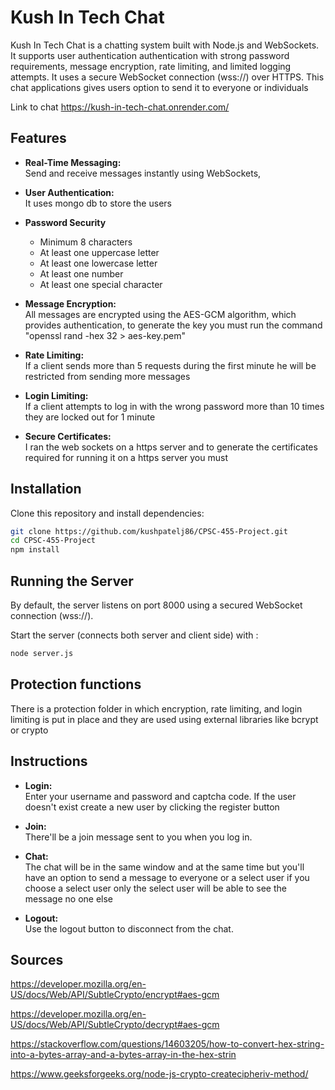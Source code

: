 # Kush In Tech Chat

Kush In Tech Chat is a chatting system built with Node.js and WebSockets. It supports user authentication authentication with strong password requirements, message encryption, rate limiting, and limited logging attempts. It uses a secure WebSocket connection (wss://) over HTTPS. This chat applications gives users option to send it to everyone or individuals 

Link to chat https://kush-in-tech-chat.onrender.com/

## Features

- **Real-Time Messaging:**  
  Send and receive messages instantly using WebSockets,
  
- **User Authentication:**  
  It uses mongo db to store the users 

- **Password Security**
  * Minimum 8 characters
  * At least one uppercase letter
  * At least one lowercase letter
  * At least one number
  * At least one special character


- **Message Encryption:**  
  All messages are encrypted using the AES-GCM algorithm, which provides authentication, to generate the key you must run the command "openssl rand -hex 32 > aes-key.pem"

- **Rate Limiting:**  
  If a client sends more than 5 requests during the first minute he will be restricted from sending more messages 
- **Login Limiting:**  
  If a client attempts to log in with the wrong password more than 10 times they are locked out for 1 minute

- **Secure Certificates:**  
  I ran the web sockets on a https server and to generate the certificates required for running it on a https server you must 




## Installation

Clone this repository and install dependencies:

```bash
git clone https://github.com/kushpatelj86/CPSC-455-Project.git
cd CPSC-455-Project
npm install
```




## Running the Server

By default, the server listens on port 8000 using a secured WebSocket connection (wss://). 

Start the server (connects both server and client side) with :
```bash
node server.js
```


## Protection functions
There is a protection folder in which encryption, rate limiting, and login limiting is put in place and they are used using external libraries like bcrypt or crypto
## Instructions

- **Login:**  
  Enter your username and password and captcha code. If the user doesn't exist create a new user by clicking the register button

- **Join:**  
  There'll be a join message sent to you when you log in.

- **Chat:**  
  The chat will be in the same window and at the same time but you'll have an option to send a message to everyone or a select user if you choose a select user only the select user will be able to see the message no one else

- **Logout:**  
   Use the logout button to disconnect from the chat.


## Sources 

https://developer.mozilla.org/en-US/docs/Web/API/SubtleCrypto/encrypt#aes-gcm

https://developer.mozilla.org/en-US/docs/Web/API/SubtleCrypto/decrypt#aes-gcm

https://stackoverflow.com/questions/14603205/how-to-convert-hex-string-into-a-bytes-array-and-a-bytes-array-in-the-hex-strin

https://www.geeksforgeeks.org/node-js-crypto-createcipheriv-method/
